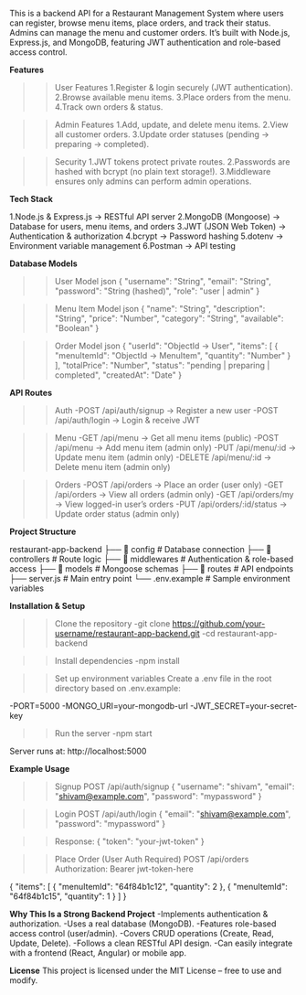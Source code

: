 This is a backend API for a Restaurant Management System where users can register, browse menu items, place orders, and track their status. Admins can manage the menu and customer orders.
It’s built with Node.js, Express.js, and MongoDB, featuring JWT authentication and role-based access control.

**Features**

>>User Features
1.Register & login securely (JWT authentication).
2.Browse available menu items.
3.Place orders from the menu.
4.Track own orders & status.

>>Admin Features
1.Add, update, and delete menu items.
2.View all customer orders.
3.Update order statuses (pending → preparing → completed).

>>Security
1.JWT tokens protect private routes.
2.Passwords are hashed with bcrypt (no plain text storage!).
3.Middleware ensures only admins can perform admin operations.

**Tech Stack**

1.Node.js & Express.js → RESTful API server
2.MongoDB (Mongoose) → Database for users, menu items, and orders
3.JWT (JSON Web Token) → Authentication & authorization
4.bcrypt → Password hashing
5.dotenv → Environment variable management
6.Postman → API testing

**Database Models**

>>User Model
json
{
  "username": "String",
  "email": "String",
  "password": "String (hashed)",
  "role": "user | admin"
}

>>Menu Item Model
json
{
  "name": "String",
  "description": "String",
  "price": "Number",
  "category": "String",
  "available": "Boolean"
}

>>Order Model
json
{
  "userId": "ObjectId -> User",
  "items": [
    { "menuItemId": "ObjectId -> MenuItem", "quantity": "Number" }
  ],
  "totalPrice": "Number",
  "status": "pending | preparing | completed",
  "createdAt": "Date"
}

**API Routes**

>>Auth
-POST /api/auth/signup → Register a new user
-POST /api/auth/login → Login & receive JWT

>>Menu
-GET /api/menu → Get all menu items (public)
-POST /api/menu → Add menu item (admin only)
-PUT /api/menu/:id → Update menu item (admin only)
-DELETE /api/menu/:id → Delete menu item (admin only)

>>Orders
-POST /api/orders → Place an order (user only)
-GET /api/orders → View all orders (admin only)
-GET /api/orders/my → View logged-in user’s orders
-PUT /api/orders/:id/status → Update order status (admin only)

**Project Structure**

restaurant-app-backend
├── 📁 config        # Database connection
├── 📁 controllers  # Route logic
├── 📁 middlewares  # Authentication & role-based access
├── 📁 models       # Mongoose schemas
├── 📁 routes       # API endpoints
├── server.js       # Main entry point
└── .env.example    # Sample environment variables

**Installation & Setup**

>>Clone the repository
-git clone https://github.com/your-username/restaurant-app-backend.git
-cd restaurant-app-backend

>>Install dependencies
-npm install

>>Set up environment variables
Create a .env file in the root directory based on .env.example:

-PORT=5000
-MONGO_URI=your-mongodb-url
-JWT_SECRET=your-secret-key

>>Run the server
-npm start

Server runs at: http://localhost:5000


**Example Usage**

>>Signup
POST /api/auth/signup
{
  "username": "shivam",
  "email": "shivam@example.com",
  "password": "mypassword"
}

>>Login
POST /api/auth/login
{
  "email": "shivam@example.com",
  "password": "mypassword"
}

>>Response:
{ "token": "your-jwt-token" }

>>Place Order (User Auth Required)
POST /api/orders
Authorization: Bearer jwt-token-here

{
  "items": [
    { "menuItemId": "64f84b1c12", "quantity": 2 },
    { "menuItemId": "64f84b1c15", "quantity": 1 }
  ]
}

**Why This Is a Strong Backend Project**
-Implements authentication & authorization.
-Uses a real database (MongoDB).
-Features role-based access control (user/admin).
-Covers CRUD operations (Create, Read, Update, Delete).
-Follows a clean RESTful API design.
-Can easily integrate with a frontend (React, Angular) or mobile app.

**License**
This project is licensed under the MIT License – free to use and modify.

